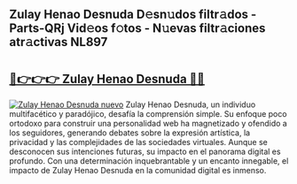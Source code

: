 ## Zulay Henao Desnuda D𝚎sn𝚞dos filtr𝚊dos - Parts-QRj Vid𝚎os f𝚘tos - N𝚞evas filtr𝚊ciones atr𝚊ctivas NL897

# <h2><a href="http://mb43tc.tromn.icu/?c=Zulay+Henao+Desnuda">🔗👉👉👉 Zulay Henao Desnuda 🔗🔗</a></h2>

[![Zulay Henao Desnuda nuevo](https://i.imgur.com/pEAQMta.gif)](http://mb43tc.tromn.icu/?c=Zulay+Henao+Desnuda)
Zulay Henao Desnuda, un individuo multifacético y paradójico, desafía la comprensión simple. Su enfoque poco ortodoxo para construir una personalidad web ha magnetizado y ofendido a los seguidores, generando debates sobre la expresión artística, la privacidad y las complejidades de las sociedades virtuales. Aunque se desconocen sus intenciones futuras, su impacto en el panorama digital es profundo. Con una determinación inquebrantable y un encanto innegable, el impacto de Zulay Henao Desnuda en la comunidad digital es inmenso.
